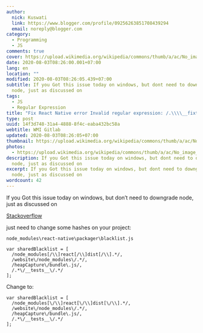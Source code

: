 ```yaml
---
author:
  nick: Kuswati
  link: https://www.blogger.com/profile/09256263851708439294
  email: noreply@blogger.com
category:
  - Programming
  - JS
comments: true
cover: https://upload.wikimedia.org/wikipedia/commons/thumb/a/ac/No_image_available.svg/2048px-No_image_available.svg.png
date: 2020-08-03T08:26:00.001+07:00
lang: en
location: ""
modified: 2020-08-03T08:26:05.439+07:00
subtitle: If you Got this issue today on windows, but dont need to downgrade
  node, just as discussed on
tags:
  - JS
  - Regular Expression
title: "Fix React Native error Invalid regular expression: /.\\\\__fixtures__"
type: post
uuid: 14f3d748-31a4-4888-8f4c-eaba432bc58a
webtitle: WMI Gitlab
updated: 2020-08-03T08:26:05+07:00
thumbnail: https://upload.wikimedia.org/wikipedia/commons/thumb/a/ac/No_image_available.svg/2048px-No_image_available.svg.png
photos:
  - https://upload.wikimedia.org/wikipedia/commons/thumb/a/ac/No_image_available.svg/2048px-No_image_available.svg.png
description: If you Got this issue today on windows, but dont need to downgrade
  node, just as discussed on
excerpt: If you Got this issue today on windows, but dont need to downgrade
  node, just as discussed on
wordcount: 42
---
```


<p>If you Got this issue today on windows, but don’t need to downgrade node, just as discussed on</p>
<p><a href="//webmanajemen.com/page/safelink.html?url=aHR0cHM6Ly9zdGFja292ZXJmbG93LmNvbS9hLzU4MTk5ODY2" target="_blank" rel="nofollow noopener">Stackoverflow</a></p>
<p>just need to change some hashes on your project:</p>
<p><code>node_modules\react-native\packager\blacklist.js</code></p>
<pre><code class="language-javascript">var sharedBlacklist = [
  /node_modules[/\\]react[/\\]dist[/\\].*/,
  /website\/node_modules\/.*/,
  /heapCapture\/bundle\.js/,
  /.*\/__tests__\/.*/
];
</code></pre>
<p>Change to:</p>
<pre><code class="language-js">var sharedBlacklist = [
  /node_modules[\/\\]react[\/\\]dist[\/\\].*/,
  /website\/node_modules\/.*/,
  /heapCapture\/bundle\.js/,
  /.*\/__tests__\/.*/
];
</code></pre>
